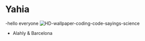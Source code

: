 # Yahia
-hello everyone
![HD-wallpaper-coding-code-sayings-science](https://github.com/user-attachments/assets/e70af205-d4fb-42f7-b91d-c1b3402086e5)
- Alahly & Barcelona
